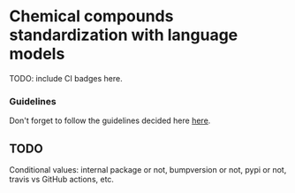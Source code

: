 # Chemical compounds standardization with language models

TODO: include CI badges here.

### Guidelines

Don't forget to follow the guidelines decided here [here](https://ibm.box.com/s/ruvuevbpekobbyh61g1wiomsvul8v6ny).

## TODO

Conditional values: internal package or not, bumpversion or not, pypi or not, travis vs GitHub actions, etc.